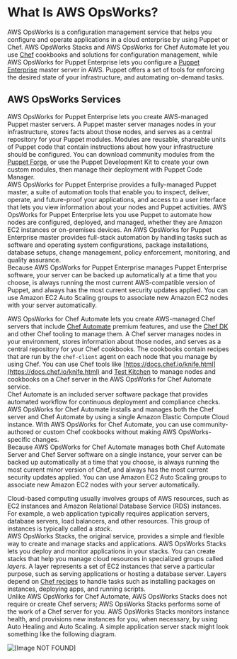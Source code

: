 # What Is AWS OpsWorks?<a name="welcome"></a>

AWS OpsWorks is a configuration management service that helps you configure and operate applications in a cloud enterprise by using Puppet or Chef\. AWS OpsWorks Stacks and AWS OpsWorks for Chef Automate let you use [Chef](https://www.chef.io) cookbooks and solutions for configuration management, while AWS OpsWorks for Puppet Enterprise lets you configure a [Puppet Enterprise](https://puppet.com/products/puppet-enterprise) master server in AWS\. Puppet offers a set of tools for enforcing the desired state of your infrastructure, and automating on\-demand tasks\.

## AWS OpsWorks Services<a name="w3ab2b5b5"></a>

  
AWS OpsWorks for Puppet Enterprise lets you create AWS\-managed Puppet master servers\. A Puppet master server manages nodes in your infrastructure, stores facts about those nodes, and serves as a central repository for your Puppet modules\. Modules are reusable, shareable units of Puppet code that contain instructions about how your infrastructure should be configured\. You can download community modules from the [Puppet Forge](https://forge.puppet.com/), or use the Puppet Development Kit to create your own custom modules, then manage their deployment with Puppet Code Manager\.  
AWS OpsWorks for Puppet Enterprise provides a fully\-managed Puppet master, a suite of automation tools that enable you to inspect, deliver, operate, and future\-proof your applications, and access to a user interface that lets you view information about your nodes and Puppet activities\. AWS OpsWorks for Puppet Enterprise lets you use Puppet to automate how nodes are configured, deployed, and managed, whether they are Amazon EC2 instances or on\-premises devices\. An AWS OpsWorks for Puppet Enterprise master provides full\-stack automation by handling tasks such as software and operating system configurations, package installations, database setups, change management, policy enforcement, monitoring, and quality assurance\.   
Because AWS OpsWorks for Puppet Enterprise manages Puppet Enterprise software, your server can be backed up automatically at a time that you choose, is always running the most current AWS\-compatible version of Puppet, and always has the most current security updates applied\. You can use Amazon EC2 Auto Scaling groups to associate new Amazon EC2 nodes with your server automatically\.

  
AWS OpsWorks for Chef Automate lets you create AWS\-managed Chef servers that include [Chef Automate](https://www.chef.io/automate/) premium features, and use the [Chef DK](https://downloads.chef.io/chef-dk/) and other Chef tooling to manage them\. A Chef server manages nodes in your environment, stores information about those nodes, and serves as a central repository for your Chef cookbooks\. The cookbooks contain recipes that are run by the `chef-client` agent on each node that you manage by using Chef\. You can use Chef tools like [https://docs.chef.io/knife.html](https://docs.chef.io/knife.html) and [Test Kitchen](http://kitchen.ci/) to manage nodes and cookbooks on a Chef server in the AWS OpsWorks for Chef Automate service\.  
Chef Automate is an included server software package that provides automated workflow for continuous deployment and compliance checks\. AWS OpsWorks for Chef Automate installs and manages both the Chef server and Chef Automate by using a single Amazon Elastic Compute Cloud instance\. With AWS OpsWorks for Chef Automate, you can use community\-authored or custom Chef cookbooks without making AWS OpsWorks\-specific changes\.  
Because AWS OpsWorks for Chef Automate manages both Chef Automate Server and Chef Server software on a single instance, your server can be backed up automatically at a time that you choose, is always running the most current minor version of Chef, and always has the most current security updates applied\. You can use Amazon EC2 Auto Scaling groups to associate new Amazon EC2 nodes with your server automatically\.

  
Cloud\-based computing usually involves groups of AWS resources, such as EC2 instances and Amazon Relational Database Service \(RDS\) instances\. For example, a web application typically requires application servers, database servers, load balancers, and other resources\. This group of instances is typically called a *stack*\.  
AWS OpsWorks Stacks, the original service, provides a simple and flexible way to create and manage stacks and applications\. AWS OpsWorks Stacks lets you deploy and monitor applications in your stacks\. You can create stacks that help you manage cloud resources in specialized groups called *layers*\. A layer represents a set of EC2 instances that serve a particular purpose, such as serving applications or hosting a database server\. Layers depend on [Chef recipes](http://docs.chef.io/recipes.html) to handle tasks such as installing packages on instances, deploying apps, and running scripts\.  
Unlike AWS OpsWorks for Chef Automate, AWS OpsWorks Stacks does not require or create Chef servers; AWS OpsWorks Stacks performs some of the work of a Chef server for you\. AWS OpsWorks Stacks monitors instance health, and provisions new instances for you, when necessary, by using Auto Healing and Auto Scaling\. A simple application server stack might look something like the following diagram\.  

![\[Image NOT FOUND\]](http://docs.aws.amazon.com/opsworks/latest/userguide/images/php_walkthrough_arch.png)